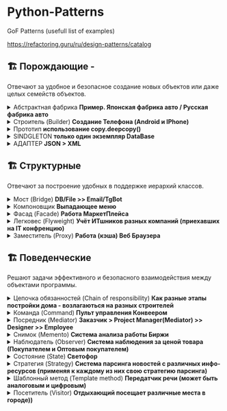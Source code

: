 # Python-Patterns
GoF Patterns (usefull list of examples)

https://refactoring.guru/ru/design-patterns/catalog 

## 🏗 Порождающие - 
<p>Отвечают за удобное и безопасное создание новых объектов или даже целых семейств объектов.</p>

<details><summary>Абстрактная фабрика <b>Пример. Японская фабрика авто / Русская фабрика авто</b>  <b></b></summary>
Порождающий паттерн<br>

```Абстрактная фабрика (Abstract Factory)``` - предоставляет интерфейс взаиосвязанных/взаимоЗависимых обьектов<br>
- когда прога должна быть независима от процессов и типов новых создаваемых обьектов<br>
- когда нужно создавать группы взаимосвязанных обьектов<br>
[+] изолирует конкретные классы<br>
[+] упрощает замену семейств продуктов<br>
[+] гарантирует сочитаемость продуктов<br>
[-] сложность добавления/поддержки нового вида продуктов<br>

```Пример. Японская фабрика авто / Русская фабрика авто```

</details>


<details><summary>Строитель (Builder)  <b>Cоздание Телефона (Android и IPhone)</b></summary>
```Порождающий паттерн

```Строитель (Builder)``` - предоставляет способ создания составного обьекта<br>
[+] позволяет изменять внутреннее пердставление продукта<br>
```Пример. Cоздание Телефона (Android и IPhone)```
</details>


<details><summary>Прототип  <b>использование copy.deepcopy()</b></summary>
</details>


<details><summary>SINDGLETON   <b>только один экземпляр DataBase</b></summary>

Порождающий паттерн<br>
(Отвечают за удобное и безопасное создание новых объектов( или даже целых семейств объектов))<br>

```SINDGLETON```<br>
смысл - ```в проге всегда может существовать только один экземпляр DataBase``` (или Логгирования, Кеш, Аутентификация)
</details>


<details><summary>АДАПТЕР  <b>JSON > XML</b></summary>

```АДАПТЕР```<br>
совмещать классы которые не могут быть совместимыми<br>
```
JSON 100 cls, 100 intf
XML
```

</details>

[//]: # (# #########################Структурные######################################)

## 🏗 Структурные
<p>Отвечают за построение удобных в поддержке иерархий классов.</p>

<details><summary>Мост (Bridge)  <b>DB/File >> Email/TgBot</b></summary>

Структурный

```Мост``` - разделяет абстракцию и реализацию так, чтобы они могли изменяться независимо<br>
(для реализации Моста -  применили абстракции IDataReader и Sender)<br>

```
Данные из БД: отправлены при помощи Email
Данные из Файла: отправлены при помощи Email
Данные из БД: отправлены при помощи Telegram бота
```
</details>

<details><summary>Компоновщик <b>Выпадающее меню</b></summary>

Структурный

```Компоновщик``` - обьединяет объекты в древовидную структуру для представления иерархии<br>
(Компоновщик - позволяет клиентам обращаться к отдельным обьектам и к группам обьектов одинаково)<br>
```Пример. Выпадающее меню```<br>
```
файл->Создать->Проект...
файл->Создать->Репозиторий...
файл->Открыть->Решение...
файл->Открыть->Папка...

файл->Открыть->Решение...
файл->Открыть->Папка...
```
</details>

<details><summary>Фасад (Facade) <b>Работа МаркетПлейса</b></summary>

Структурный

```Фасад (Facade)``` - позволяет скрыть сложность системы путём сведения всех (возможных внешних) вызовов<br>
 к одному обьекту (делегирующему их соответствующим обьектам системы)<br>

Фасад - применяеться для установки некоего рода политики по отношению к другой группе обьектов<br>
```Пример - Работа МаркетПлейса и его составных подразделений```<br>
```
Получение продукции от производителя
Размещение на сайте
Добавление товара в БД

Оплата поставщику (за товар) с удержанием комисси за продажу продукции
Удаление с сайта
Удаление товара из БД
```
</details>

<details><summary>Легковес (Flyweight)  <b>Учёт ИТшников разных компаний (приехавших на IT конфренцию)</b></summary>

Структурный

```Легковес (Flyweight)``` - позволяет вместить большее количество обьектов (в отведённую оперативную память)<br>
[+] Легковес экономит память, выделяя и сохраняя общие параметры объектов.<br>
[-] расходуеться процессорное время (на поиск)<br>
[-] изза введения доп классов (усложняеться код проги)<br>
```Пример. Учёт ИТшников разных компаний (приехавших на IT конфренцию)```<br>
```
Фабрика легковесов: Всего 4 записей.
Microsoft_Управляющий
Google_Android-разработчик
Google_Web-разработчик
Apple_IPhone-разработчик

Фабрика легковесов: Извлекаем данные из имеющихся записей по ключу Google_Web-разработчик.
Отображаем новые данные: общие - Google_Web-разработчик и уникальные Борис_AM-17234332

Фабрика легковесов: Общий обьект по ключу Apple_Управляющий не найден. Создаем новый.
Отображаем новые данные: общие - Apple_Управляющий и уникальные Александр_DE-2211032

Фабрика легковесов: Всего 5 записей.
Microsoft_Управляющий
Google_Android-разработчик
Google_Web-разработчик
Apple_IPhone-разработчик
Apple_Управляющий
```

</details>

<details><summary>Заместитель (Proxy)  <b>Работа (кэша) Веб Браузера</b></summary>

```Заместитель (Proxy)``` - вводим обьект (который контролирует доступ к другому обьекту) перехватывая все вызовы к нему<br>
([+] в web app - снижаеться кол-во запросов к серверу (в нём применяеться КЕШИРОВАНИЕ ранее полученных данных)<br>
```Пример. Работа (кэша) Веб Браузера```<br>
```
Это страница 1
Это страница 2
Это страница 3
из кеша: Это страница 2
```

</details>


[//]: # (# ####################### Поведенческие###################################)

## 🏗 Поведенческие
<p>Решают задачи эффективного и безопасного взаимодействия между объектами программы.</p>

<details><summary>Цепочка обязанностей (Chain of responsibility)  <b>Как разные этапы постройки дома - возлагаються на разных строителей</b></summary>

Поведенческий

```Цепочка обязанностей (Chain of responsibility)``` - он нужен для организации в системе уровней ответственности<br>
```Пример. Как разные этапы постройки дома - возлагаються на разных строителей```<br>
```
Проектировщик выполнил команду: спроектировать дом
Плотник выполнил команду: класть кирпич
Рабочий внутренней отделки выполнил команду: клеить обои
провести проводку - никто не умеет это делать =(
```

</details>


<details><summary>Команда (Command)  <b>Пульт управления Конвеером</b></summary>

Поведенческий

```Команда (Command)``` - обьект используеться для инкапсуляции всей информации нужной для выполнения/вызова обьекта (в будущем)<br>
```Пример. Пульт управления Конвеером```<br>
```
Конвейер запущен
Увеличена скорость конвеера
Снижена скорость конвеера
Конвейер остановлен
```

</details>


<details><summary>Посредник (Mediator)  <b>Заказчик > Project Manager(Mediator) >> Designer >> Employee</b></summary>

Поведенческий

```Посредник (Mediator)``` - позволяет уменьшить связанность множества классов между собой<br>
(благодаря перемещению этих связей в один класс-посредник)<br>
```Пример. Заказчик > Project Manager(Mediator) >> Designer >> Employee```<br>
```
->Директор дал команду: Проектировать
<-Дизайнер освобождён от работы

<-Дизайнер в работе
->Директор знает, что дизайнер уже работает
<-Дизайнер занят
```

</details>


<details><summary>Снимок (Memento) <b>Система анализа работы Биржи</b></summary>

Поведенческий

```Снимок (Memento)``` - позволяет сохранять и восстанавливать прошлое состояние обьектов<br>
(не раскрывая подробности их реализации)<br>
[+] не нарушает инкапсуляцию обьекта<br>
[+] упрощает его структуру<br>
[-] затраты памяти (выделяемой при частом создании снимка состояния)<br>
```Пример. Система анализа работы Биржи```<br>
```
Dollars:  10
Euro:  10
---- USD sell, EURO buy --------
Dollars:  9
Euro:  11
-------- SAVE ---------
---- USD sell, EURO buy --------
Dollars:  8
Euro:  12
-------- UNDO --------
Dollars:  9
Euro:  11
```

</details>


<details><summary>Наблюдатель (Observer) <b>Система наблюдения за ценой товара (Покупателем и Оптовым покупателем)</b></summary>

Поведенческий

`Наблюдатель (Observer)` - позволяет одним обьектам наблюдать (и реагировать на события) (происходящие в других обьектах)<br>
`Пример. Система наблюдения за ценой товара (Покупателем и Оптовым покупателем)`<br>
```
Покупатель закупил товар по цене 320
Оптовик закупил товар по цене 280
```

</details>

<details><summary>Состояние (State) <b>Светофор</b></summary>

Поведенческий

`Состояние (State)` - позволяет обьектам менять поведение (в зависимости от своего состояния)<br>
[+] где нужно избавиться от (большого числа) If конструкций<br>
`Пример. Светофор`<br>
```
Из желтого в красный цвет
Красный цвет
Из красного в желтый
Из желтого в зеленый
Зеленый цвет
```

</details>

<details><summary>Стратегия (Strategy) <b>Система парсинга новостей с различных инфо-ресурсов (применяя к каждому из них свою стратегию парсинга)</b></summary>

Поведенческий

`Стратегия (Strategy)` - он определяет семейство схожих алгоритмов (помещает каждый из них в собственный класс)<br>
[+] паттерн изолирует код алгоритмов от остальных классов<br>
[+] алгоритмы можно быстро заменять во время работы проги<br>
`Пример. Система парсинга новостей с различных инфо-ресурсов (применяя к каждому из них свою стратегию парсинга)`<br>
```
Парсинг новостного сайта: https://news.com
Парсинг ленты новостей социальной сети: https://www.facebook.com/groups/1278692272467147
Парсинг канала мессенджера Telegram: @news_channel_telegram
```

</details>

<details><summary>Шаблонный метод (Template method) <b>Передатчик речи (может быть аналоговым и цифровым)</b></summary>

Поведенческий

`Шаблонный метод (Template method)` - определяющий основу алгоритма<br>
(и позволяющий наследникам переобределять некоторые шаги алгоритма (не изменяя его структуру вцелом))<br>
[+] облегчает повторное использование кода<br>
`Пример. Передатчик речи (может быть аналоговым и цифровым)`<br>
```
Запись фрагмента речи
Модуляция аналогового сигнала
Передача сигнала по радиоканалу

Запись фрагмента речи
Дискретизация записанного фрагмента
Оцифровка
Модуляция ЦИФРОВОГО сигнала
Передача сигнала по радиоканалу
```

</details>

<details><summary>Посетитель (Visitor) <b>Отдыхающий посещает различные места в городе))</b></summary>

Поведенческий

`Посетитель (Visitor)` - позволяет добавлять в прогу новые операции (не изменяя классы обьектов (над которыми эти операции могут выполняться))<br>
[+] обьединяет родственные операции в одном классе<br>
[+] упрощает добавление операций (работающийх со сложными структурами обьектов)<br>
[-] возможно нарушение инкапсуляции элементов<br>
`Пример. Отдыхающий посещает различные места в городе))`<br>
```
Слон в зоопарке
Кино - Властелин колец
Клоун в цирке
```
</details>